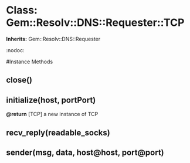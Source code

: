 # Class: Gem::Resolv::DNS::Requester::TCP
**Inherits:** Gem::Resolv::DNS::Requester
    

:nodoc:



#Instance Methods
## close() [](#method-i-close)

## initialize(host, portPort) [](#method-i-initialize)

**@return** [TCP] a new instance of TCP

## recv_reply(readable_socks) [](#method-i-recv_reply)

## sender(msg, data, host@host, port@port) [](#method-i-sender)

